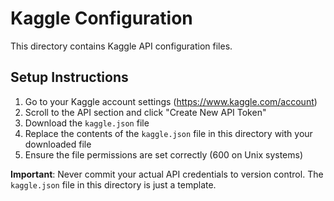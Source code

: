 # Kaggle Configuration

This directory contains Kaggle API configuration files.

## Setup Instructions

1. Go to your Kaggle account settings (https://www.kaggle.com/account)
2. Scroll to the API section and click "Create New API Token"
3. Download the `kaggle.json` file
4. Replace the contents of the `kaggle.json` file in this directory with your downloaded file
5. Ensure the file permissions are set correctly (600 on Unix systems)

**Important**: Never commit your actual API credentials to version control. The `kaggle.json` file in this directory is just a template.

